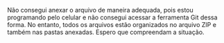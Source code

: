 Não consegui anexar o arquivo de maneira adequada, pois estou programando pelo celular e não consegui acessar a ferramenta Git dessa forma. No entanto, todos os arquivos estão organizados no arquivo ZIP e também nas pastas anexadas. Espero que compreendam a situação.